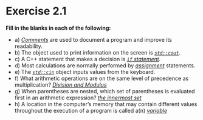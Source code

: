 # Exercise 2.1

**Fill in the blanks in each of the following:**

- a) <ins>_Comments_</ins> are used to document a program and improve its readability.
- b) The object used to print information on the screen is <ins>_`std::cout`_</ins>.
- c) A C++ statement that makes a decision is <ins>_`if` statement_</ins>.
- d) Most calculations are normally performed by <ins>_assignment_</ins> statements.
- e) The <ins>_`std::cin`_</ins> object inputs values from the keyboard. 
- f) What arithmetic operations are on the same level of precedence as multiplication? <ins>_Division and Modulus_</ins>
- g) When parentheses are nested, which set of parentheses is evaluated first in an
arithmetic expression? <ins>_the innermost set_</ins>
- h) A location in the computer’s memory that may contain different values
throughout the execution of a program is called a(n) <ins>_variable_</ins>